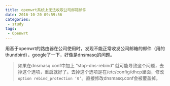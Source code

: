 ```yaml
---
title: openwrt系统上无法收取公司邮箱邮件
date: 2016-10-20 09:59:56
categories:
 - study
tags:
 - Openwrt
---
```

用基于openwrt的路由器在公司使用时，发现不能正常收发公司邮箱的邮件（用的thundbird），google了一下，好像是dnsmasq的问题。
> 如果在dnsmasq.conf中加上 “stop-dns-rebind” 就可能导致这个问题，去掉这个选项，重启就好了。去掉这个选项是在/etc/config/dhcp里面，修改`option rebind_protection ‘0’`。直接修改dnsmasq.conf会被覆盖掉。
